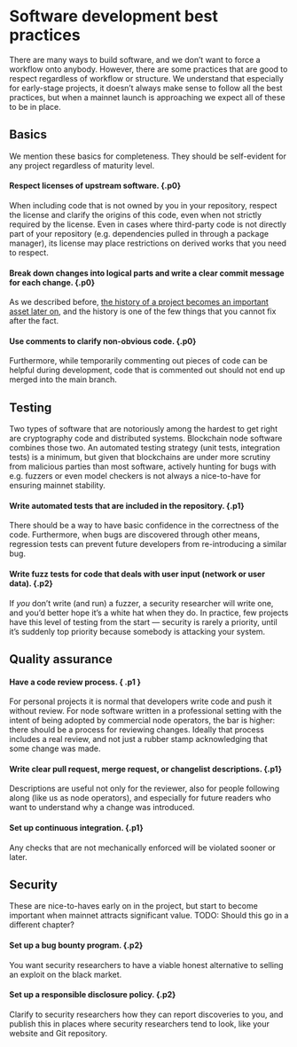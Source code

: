 # Software development best practices

There are many ways to build software,
and we don’t want to force a workflow onto anybody.
However, there are some practices that are good to respect
regardless of workflow or structure.
We understand that especially for early-stage projects,
it doesn’t always make sense to follow all the best practices,
but when a mainnet launch is approaching we expect all of these to be in place.

## Basics

We mention these basics for completeness.
They should be self-evident for any project regardless of maturity level.

#### Respect licenses of upstream software. {.p0}
When including code that is not owned by you in your repository,
respect the license and clarify the origins of this code,
even when not strictly required by the license.
Even in cases where third-party code is not directly part of your repository
(e.g. dependencies pulled in through a package manager),
its license may place restrictions on derived works that you need to respect.

#### Break down changes into logical parts and write a clear commit message for each change. {.p0}
As we described before,
[the history of a project becomes an important asset later on][transparency],
and the history is one of the few things that you cannot fix after the fact.

[transparency]: open-source.md#transparent-history

#### Use comments to clarify non-obvious code. {.p0}
Furthermore, while temporarily commenting out pieces of code can be helpful during development,
code that is commented out should not end up merged into the main branch.

## Testing

Two types of software that are notoriously among the hardest to get right
are cryptography code and distributed systems.
Blockchain node software combines those two.
An automated testing strategy (unit tests, integration tests) is a minimum,
but given that blockchains are under more scrutiny from malicious parties
than most software,
actively hunting for bugs with e.g. fuzzers or even model checkers
is not always a nice-to-have for ensuring mainnet stability.

#### Write automated tests that are included in the repository. {.p1}
There should be a way to have basic confidence in the correctness of the code.
Furthermore, when bugs are discovered through other means,
regression tests can prevent future developers from re-introducing a similar bug.

#### Write fuzz tests for code that deals with user input (network or user data). {.p2}
If _you_ don’t write (and run) a fuzzer, a security researcher will write one,
and you’d better hope it’s a white hat when they do.
In practice, few projects have this level of testing from the start
— security is rarely a priority,
until it’s suddenly top priority because somebody is attacking your system.

## Quality assurance

#### Have a code review process. { .p1 }
For personal projects it is normal that developers write code and push it without review.
For node software written in a professional setting
with the intent of being adopted by commercial node operators,
the bar is higher:
there should be a process for reviewing changes.
Ideally that process includes a real review,
and not just a rubber stamp acknowledging that some change was made.

#### Write clear pull request, merge request, or changelist descriptions. {.p1}
Descriptions are useful not only for the reviewer,
also for people following along (like us as node operators),
and especially for future readers who want to understand why a change was introduced.

#### Set up continuous integration. {.p1}
Any checks that are not mechanically enforced will be violated sooner or later.

## Security

These are nice-to-haves early on in the project,
but start to become important when mainnet attracts significant value.
TODO: Should this go in a different chapter?

#### Set up a bug bounty program. {.p2}
You want security researchers to have a viable honest alternative
to selling an exploit on the black market.

#### Set up a responsible disclosure policy. {.p2}
Clarify to security researchers how they can report discoveries to you,
and publish this in places where security researchers tend to look,
like your website and Git repository.
